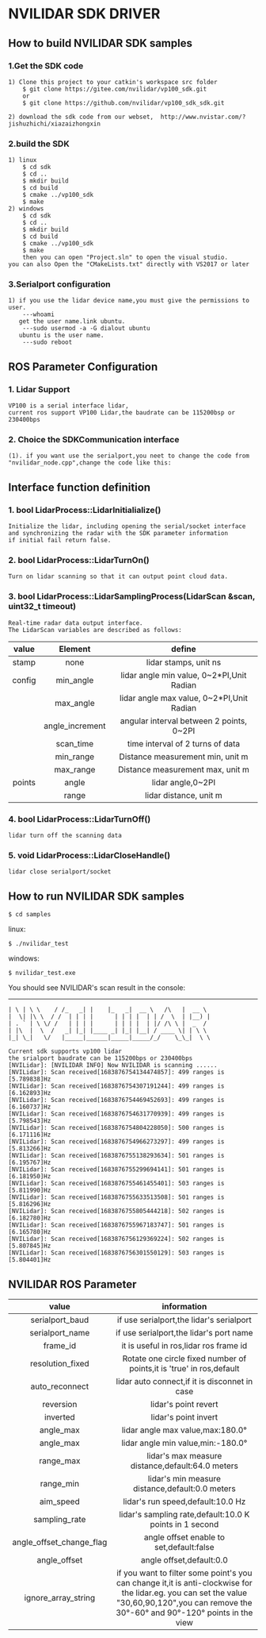 # NVILIDAR SDK DRIVER

## How to build NVILIDAR SDK samples

### 1.Get the SDK code
    1) Clone this project to your catkin's workspace src folder
    	$ git clone https://gitee.com/nvilidar/vp100_sdk.git       
		or
		$ git clone https://github.com/nvilidar/vp100_sdk_sdk.git

    2) download the sdk code from our webset,  http://www.nvistar.com/?jishuzhichi/xiazaizhongxin


### 2.build the SDK
	1) linux
		$ cd sdk
		$ cd ..
		$ mkdir build
		$ cd build
		$ cmake ../vp100_sdk
		$ make			
	2) windows
		$ cd sdk
		$ cd ..
		$ mkdir build
		$ cd build
		$ cmake ../vp100_sdk
		$ make	
		then you can open "Project.sln" to open the visual studio.
	you can also Open the "CMakeLists.txt" directly with VS2017 or later

### 3.Serialport configuration
    1) if you use the lidar device name,you must give the permissions to user.
        ---whoami
       get the user name.link ubuntu.
        ---sudo usermod -a -G dialout ubuntu
       ubuntu is the user name.
        ---sudo reboot   

## ROS Parameter Configuration
### 1. Lidar Support
    VP100 is a serial interface lidar,
    current ros support VP100 Lidar,the baudrate can be 115200bsp or 230400bps 


### 2. Choice the SDKCommunication interface

	(1). if you want use the serialport,you neet to change the code from "nvilidar_node.cpp",change the code like this:

## Interface function definition
### 1. bool LidarProcess::LidarInitialialize()
    Initialize the lidar, including opening the serial/socket interface and synchronizing the radar with the SDK parameter information
	if initial fail return false.
### 2. bool LidarProcess::LidarTurnOn()
	Turn on lidar scanning so that it can output point cloud data.
### 3. bool LidarProcess::LidarSamplingProcess(LidarScan &scan, uint32_t timeout)
	Real-time radar data output interface.
	The LidarScan variables are described as follows:
 
|  value   | Element | define  |
|  :----:  | :----:  | :----:  |
|  stamp   | none    |  lidar stamps, unit ns|
|  config  | min_angle   | lidar angle min value, 0~2*PI,Unit Radian|
|          | max_angle   | lidar angle max value, 0~2*PI,Unit Radian|
|          | angle_increment   | angular interval between 2 points, 0~2PI|
|          | scan_time   | time interval of 2 turns of data|
|          | min_range   | Distance measurement min, unit m|
|          | max_range   | Distance measurement max, unit m|
|  points  | angle       | lidar angle,0~2PI|
|  | range       | lidar distance, unit m|
### 4. bool LidarProcess::LidarTurnOff()
	lidar turn off the scanning data 
### 5. void LidarProcess::LidarCloseHandle()
	lidar close serialport/socket 

## How to run NVILIDAR SDK samples
    $ cd samples

linux:

	$ ./nvilidar_test

windows:

	$ nvilidar_test.exe

You should see NVILIDAR's scan result in the console:

   _   ___      _______ _      _____ _____          _____ 
	| \ | \ \    / /_   _| |    |_   _|  __ \   /\   |  __ \
	|  \| |\ \  / /  | | | |      | | | |  | | /  \  | |__) |
	| . ` | \ \/ /   | | | |      | | | |  | |/ /\ \ |  _  / 
	| |\  |  \  /   _| |_| |____ _| |_| |__| / ____ \| | \ \
	|_| \_|   \/   |_____|______|_____|_____/_/    \_\_|  \ \

	Current sdk supports vp100 lidar 
	the srialport baudrate can be 115200bps or 230400bps
	[NVILidar]: [NVILIDAR INFO] Now NVILIDAR is scanning ......
	[NVILidar]: Scan received[1683876754134474857]: 499 ranges is [5.789838]Hz
	[NVILidar]: Scan received[1683876754307191244]: 499 ranges is [6.162893]Hz
	[NVILidar]: Scan received[1683876754469452693]: 499 ranges is [6.160737]Hz
	[NVILidar]: Scan received[1683876754631770939]: 499 ranges is [5.798543]Hz
	[NVILidar]: Scan received[1683876754804228050]: 500 ranges is [6.171116]Hz
	[NVILidar]: Scan received[1683876754966273297]: 499 ranges is [5.813266]Hz
	[NVILidar]: Scan received[1683876755138293634]: 501 ranges is [6.195767]Hz
	[NVILidar]: Scan received[1683876755299694141]: 501 ranges is [6.181950]Hz
	[NVILidar]: Scan received[1683876755461455401]: 503 ranges is [5.811990]Hz
	[NVILidar]: Scan received[1683876755633513508]: 501 ranges is [5.816296]Hz
	[NVILidar]: Scan received[1683876755805444218]: 502 ranges is [6.182780]Hz
	[NVILidar]: Scan received[1683876755967183747]: 501 ranges is [6.165780]Hz
	[NVILidar]: Scan received[1683876756129369224]: 502 ranges is [5.807845]Hz
	[NVILidar]: Scan received[1683876756301550129]: 503 ranges is [5.804401]Hz



## NVILIDAR ROS Parameter
|  value   |  information  |
|  :----:    | :----:  |
| serialport_baud  | if use serialport,the lidar's serialport |
| serialport_name  | if use serialport,the lidar's port name |
| frame_id  | it is useful in ros,lidar ros frame id |
| resolution_fixed  | Rotate one circle fixed number of points,it is 'true' in ros,default |
| auto_reconnect  | lidar auto connect,if it is disconnet in case |
| reversion  | lidar's point revert|
| inverted  | lidar's point invert|
| angle_max  | lidar angle max value,max:180.0°|
| angle_max  | lidar angle min value,min:-180.0°|
| range_max  | lidar's max measure distance,default:64.0 meters|
| range_min  | lidar's min measure distance,default:0.0 meters|
| aim_speed  | lidar's run speed,default:10.0 Hz|
| sampling_rate  | lidar's sampling rate,default:10.0 K points in 1 second|
| angle_offset_change_flag  | angle offset enable to set,default:false|
| angle_offset  | angle offset,default:0.0|
| ignore_array_string  | if you want to filter some point's you can change it,it is anti-clockwise for the lidar.eg. you can set the value "30,60,90,120",you can remove the 30°-60° and 90°-120° points in the view|